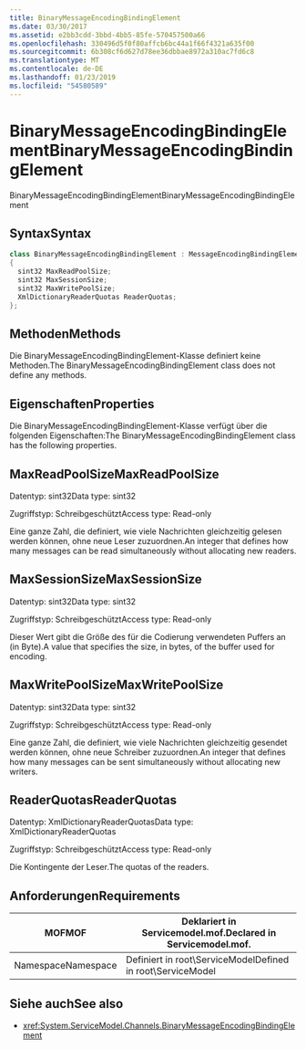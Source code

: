 ```yaml
---
title: BinaryMessageEncodingBindingElement
ms.date: 03/30/2017
ms.assetid: e2bb3cdd-3bbd-4bb5-85fe-570457500a66
ms.openlocfilehash: 330496d5f0f80affcb6bc44a1f66f4321a635f00
ms.sourcegitcommit: 6b308cf6d627d78ee36dbbae8972a310ac7fd6c8
ms.translationtype: MT
ms.contentlocale: de-DE
ms.lasthandoff: 01/23/2019
ms.locfileid: "54580589"
---
```

# <a name="binarymessageencodingbindingelement"></a><span data-ttu-id="6eac1-102">BinaryMessageEncodingBindingElement</span><span class="sxs-lookup"><span data-stu-id="6eac1-102">BinaryMessageEncodingBindingElement</span></span>
<span data-ttu-id="6eac1-103">BinaryMessageEncodingBindingElement</span><span class="sxs-lookup"><span data-stu-id="6eac1-103">BinaryMessageEncodingBindingElement</span></span>  
  
## <a name="syntax"></a><span data-ttu-id="6eac1-104">Syntax</span><span class="sxs-lookup"><span data-stu-id="6eac1-104">Syntax</span></span>  
  
```csharp  
class BinaryMessageEncodingBindingElement : MessageEncodingBindingElement  
{  
  sint32 MaxReadPoolSize;  
  sint32 MaxSessionSize;  
  sint32 MaxWritePoolSize;  
  XmlDictionaryReaderQuotas ReaderQuotas;  
};  
```  
  
## <a name="methods"></a><span data-ttu-id="6eac1-105">Methoden</span><span class="sxs-lookup"><span data-stu-id="6eac1-105">Methods</span></span>  
 <span data-ttu-id="6eac1-106">Die BinaryMessageEncodingBindingElement-Klasse definiert keine Methoden.</span><span class="sxs-lookup"><span data-stu-id="6eac1-106">The BinaryMessageEncodingBindingElement class does not define any methods.</span></span>  
  
## <a name="properties"></a><span data-ttu-id="6eac1-107">Eigenschaften</span><span class="sxs-lookup"><span data-stu-id="6eac1-107">Properties</span></span>  
 <span data-ttu-id="6eac1-108">Die BinaryMessageEncodingBindingElement-Klasse verfügt über die folgenden Eigenschaften:</span><span class="sxs-lookup"><span data-stu-id="6eac1-108">The BinaryMessageEncodingBindingElement class has the following properties.</span></span>  
  
## <a name="maxreadpoolsize"></a><span data-ttu-id="6eac1-109">MaxReadPoolSize</span><span class="sxs-lookup"><span data-stu-id="6eac1-109">MaxReadPoolSize</span></span>  
 <span data-ttu-id="6eac1-110">Datentyp: sint32</span><span class="sxs-lookup"><span data-stu-id="6eac1-110">Data type: sint32</span></span>  
  
 <span data-ttu-id="6eac1-111">Zugriffstyp: Schreibgeschützt</span><span class="sxs-lookup"><span data-stu-id="6eac1-111">Access type: Read-only</span></span>  
  
 <span data-ttu-id="6eac1-112">Eine ganze Zahl, die definiert, wie viele Nachrichten gleichzeitig gelesen werden können, ohne neue Leser zuzuordnen.</span><span class="sxs-lookup"><span data-stu-id="6eac1-112">An integer that defines how many messages can be read simultaneously without allocating new readers.</span></span>  
  
## <a name="maxsessionsize"></a><span data-ttu-id="6eac1-113">MaxSessionSize</span><span class="sxs-lookup"><span data-stu-id="6eac1-113">MaxSessionSize</span></span>  
 <span data-ttu-id="6eac1-114">Datentyp: sint32</span><span class="sxs-lookup"><span data-stu-id="6eac1-114">Data type: sint32</span></span>  
  
 <span data-ttu-id="6eac1-115">Zugriffstyp: Schreibgeschützt</span><span class="sxs-lookup"><span data-stu-id="6eac1-115">Access type: Read-only</span></span>  
  
 <span data-ttu-id="6eac1-116">Dieser Wert gibt die Größe des für die Codierung verwendeten Puffers an (in Byte).</span><span class="sxs-lookup"><span data-stu-id="6eac1-116">A value that specifies the size, in bytes, of the buffer used for encoding.</span></span>  
  
## <a name="maxwritepoolsize"></a><span data-ttu-id="6eac1-117">MaxWritePoolSize</span><span class="sxs-lookup"><span data-stu-id="6eac1-117">MaxWritePoolSize</span></span>  
 <span data-ttu-id="6eac1-118">Datentyp: sint32</span><span class="sxs-lookup"><span data-stu-id="6eac1-118">Data type: sint32</span></span>  
  
 <span data-ttu-id="6eac1-119">Zugriffstyp: Schreibgeschützt</span><span class="sxs-lookup"><span data-stu-id="6eac1-119">Access type: Read-only</span></span>  
  
 <span data-ttu-id="6eac1-120">Eine ganze Zahl, die definiert, wie viele Nachrichten gleichzeitig gesendet werden können, ohne neue Schreiber zuzuordnen.</span><span class="sxs-lookup"><span data-stu-id="6eac1-120">An integer that defines how many messages can be sent simultaneously without allocating new writers.</span></span>  
  
## <a name="readerquotas"></a><span data-ttu-id="6eac1-121">ReaderQuotas</span><span class="sxs-lookup"><span data-stu-id="6eac1-121">ReaderQuotas</span></span>  
 <span data-ttu-id="6eac1-122">Datentyp: XmlDictionaryReaderQuotas</span><span class="sxs-lookup"><span data-stu-id="6eac1-122">Data type: XmlDictionaryReaderQuotas</span></span>  
  
 <span data-ttu-id="6eac1-123">Zugriffstyp: Schreibgeschützt</span><span class="sxs-lookup"><span data-stu-id="6eac1-123">Access type: Read-only</span></span>  
  
 <span data-ttu-id="6eac1-124">Die Kontingente der Leser.</span><span class="sxs-lookup"><span data-stu-id="6eac1-124">The quotas of the readers.</span></span>  
  
## <a name="requirements"></a><span data-ttu-id="6eac1-125">Anforderungen</span><span class="sxs-lookup"><span data-stu-id="6eac1-125">Requirements</span></span>  
  
|<span data-ttu-id="6eac1-126">MOF</span><span class="sxs-lookup"><span data-stu-id="6eac1-126">MOF</span></span>|<span data-ttu-id="6eac1-127">Deklariert in Servicemodel.mof.</span><span class="sxs-lookup"><span data-stu-id="6eac1-127">Declared in Servicemodel.mof.</span></span>|  
|---------|-----------------------------------|  
|<span data-ttu-id="6eac1-128">Namespace</span><span class="sxs-lookup"><span data-stu-id="6eac1-128">Namespace</span></span>|<span data-ttu-id="6eac1-129">Definiert in root\ServiceModel</span><span class="sxs-lookup"><span data-stu-id="6eac1-129">Defined in root\ServiceModel</span></span>|  
  
## <a name="see-also"></a><span data-ttu-id="6eac1-130">Siehe auch</span><span class="sxs-lookup"><span data-stu-id="6eac1-130">See also</span></span>
- <xref:System.ServiceModel.Channels.BinaryMessageEncodingBindingElement>
